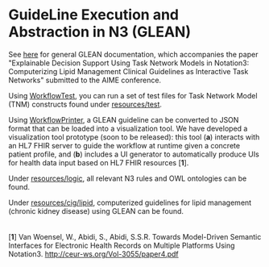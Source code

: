 # GuideLine Execution and Abstraction in N3 (GLEAN)

See [here](https://projects.cs.dal.ca/niche/glean/) for general GLEAN documentation, which accompanies the paper "Explainable Decision Support Using Task Network Models in Notation3: Computerizing Lipid Management Clinical Guidelines as Interactive Task Networks" submitted to the AIME conference.

Using [WorkflowTest](https://github.com/william-vw/glean/blob/main/src/main/java/wvw/glean/workflow/WorkflowTest.java), you can run a set of test files for Task Network Model (TNM) constructs found under [resources/test](https://github.com/william-vw/glean/tree/main/src/main/resources/test).

Using [WorkflowPrinter](https://github.com/william-vw/glean/blob/main/src/main/java/wvw/glean/workflow/print/WorkflowPrinter.java), a GLEAN guideline can be converted to JSON format that can be loaded into a visualization tool. We have developed a visualization tool prototype (soon to be released): this tool (**a**) interacts with an HL7 FHIR server to guide the workflow at runtime given a concrete patient profile, and (**b**) includes a UI generator to automatically produce UIs for health data input based on HL7 FHIR resources [**1**].

Under [resources/logic](https://github.com/william-vw/glean/tree/main/src/main/resources/logic), all relevant N3 rules and OWL ontologies can be found.

Under [resources/cig/lipid](https://github.com/william-vw/glean/tree/main/src/main/resources/cig/lipid), computerized guidelines for lipid management (chronic kidney disease) using GLEAN can be found.  
<br /> <br />
[**1**] Van Woensel, W., Abidi, S., Abidi, S.S.R. Towards Model-Driven Semantic Interfaces for Electronic Health Records on Multiple Platforms Using Notation3. http://ceur-ws.org/Vol-3055/paper4.pdf
